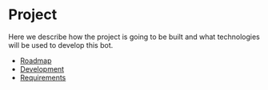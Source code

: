 # Project

Here we describe how the project is going to be built and what technologies will be used to develop this bot.

- [Roadmap][_roadmap]
- [Development][_development]
- [Requirements][_requirements]

<!-- Definitions -->

[_roadmap]: https://github.com/JoshiAyush/inb/blob/master/docs/project/roadmap.md
[_development]: https://github.com/JoshiAyush/inb/blob/master/docs/project/development.md
[_requirements]: https://github.com/JoshiAyush/inb/blob/master/docs/project/requirements.md
